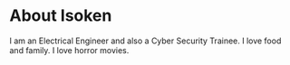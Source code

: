 # About Isoken

I am an Electrical Engineer and also a Cyber Security Trainee.
I love food and family.
I love horror movies.

